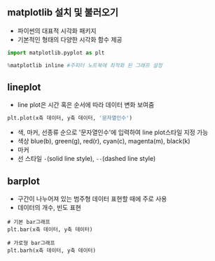 ## matplotlib 설치 및 불러오기

- 파이썬의 대표적 시각화 패키지
- 기본적인 형태의 다양한 시각화 함수 제공

```python
import matplotlib.pyplot as plt

%matplotlib inline #주피터 노트북에 최적화 된 그래프 설정
```

## lineplot

- line plot은 시간 혹은 순서에 따라 데이터 변화 보여줌

```python
plt.plot(x축 데이터, y축 데이터, '문자열인수')
```

- 색, 마커, 선종류 순으로 '문자열인수'에 입력하여 line plot스타일 지정 가능
- 색상 blue(b), green(g), red(r), cyan(c), magenta(m), black(k)
- 마커
- 선 스타일 `-`(solid line style), `--`(dashed line style)


## barplot
- 구간이 나누어져 있는 범주형 데이터 표현할 때에 주로 사용
- 데이터의 개수, 빈도 표현
```
# 기본 bar그래프
plt.bar(x축 데이터, y축 데이터)

# 가로형 bar그래프
plt.barh(x축 데이터, y축 데이터)
```


